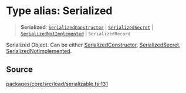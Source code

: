 # Type alias: Serialized

> **Serialized**: [`SerializedConstructor`](../interfaces/SerializedConstructor.md) \| [`SerializedSecret`](../interfaces/SerializedSecret.md) \| [`SerializedNotImplemented`](../interfaces/SerializedNotImplemented.md) \| `SerializedRecord`

Serialized Object. Can be either [SerializedConstructor](../interfaces/SerializedConstructor.md), [SerializedSecret](../interfaces/SerializedSecret.md), [SerializedNotImplemented](../interfaces/SerializedNotImplemented.md).

## Source

[packages/core/src/load/serializable.ts:131](https://github.com/VictorS67/encre/blob/c09849eb59af073bf23be826a912f2ba4f635f93/packages/core/src/load/serializable.ts#L131)
